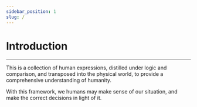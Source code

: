 ```yaml
---
sidebar_position: 1
slug: /
---
```


# Introduction

---

This is a collection of human expressions, distilled under logic and comparison, and transposed into the physical world, to provide a comprehensive understanding of humanity.

With this framework, we humans may make sense of our situation, and make the correct decisions in light of it.